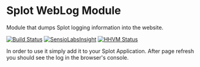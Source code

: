 Splot WebLog Module
==============

Module that dumps Splot logging information into the website.

[![Build Status](https://travis-ci.org/splot/WebLogModule.svg?branch=master)](https://travis-ci.org/splot/WebLogModule)
[![SensioLabsInsight](https://insight.sensiolabs.com/projects/96d81c65-bff1-41ac-a8da-a665a3320ecd/mini.png)](https://insight.sensiolabs.com/projects/96d81c65-bff1-41ac-a8da-a665a3320ecd)
[![HHVM Status](http://hhvm.h4cc.de/badge/splot/weblog-module.png)](http://hhvm.h4cc.de/package/splot/weblog-module)

In order to use it simply add it to your Splot Application. After page refresh you should see the log in the browser's console.
